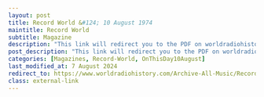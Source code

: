 ```yaml
---
layout: post
title: Record World &#124; 10 August 1974
maintitle: Record World
subtitle: Magazine
description: "This link will redirect you to the PDF on worldradiohistory.com Once your viewing the PDF search for &quot;zavaroni&quot;"
post_description: "This link will redirect you to the PDF on worldradiohistory.com Once your viewing the PDF search for &quot;zavaroni&quot;"
categories: [Magazines, Record-World, OnThisDay10August]
last_modified_at: 7 August 2024
redirect_to: https://www.worldradiohistory.com/Archive-All-Music/Record-World/70s/74/RW-1974-08-10.pdf
class: external-link
---
```


